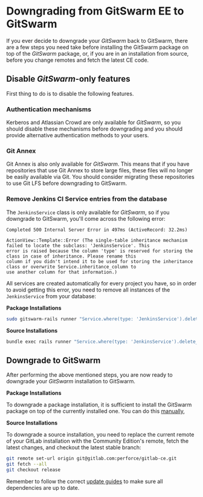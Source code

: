 # Downgrading from GitSwarm EE to GitSwarm

If you ever decide to downgrade your $GitSwarm$ back to GitSwarm, there
are a few steps you need take before installing the GitSwarm package on top
of the $GitSwarm$ package, or, if you are in an installation from source,
before you change remotes and fetch the latest CE code.

## Disable $GitSwarm$-only features

First thing to do is to disable the following features.

### Authentication mechanisms

Kerberos and Atlassian Crowd are only available for $GitSwarm$, so you
should disable these mechanisms before downgrading and you should provide
alternative authentication methods to your users.

### Git Annex

Git Annex is also only available for $GitSwarm$. This means that if you
have repositories that use Git Annex to store large files, these files will
no longer be easily available via Git. You should consider migrating these
repositories to use Git LFS before downgrading to GitSwarm.

### Remove Jenkins CI Service entries from the database

The `JenkinsService` class is only available for $GitSwarm$, so if you
downgrade to GitSwarm, you'll come across the following error:

```
Completed 500 Internal Server Error in 497ms (ActiveRecord: 32.2ms)

ActionView::Template::Error (The single-table inheritance mechanism failed to locate the subclass: 'JenkinsService'. This
error is raised because the column 'type' is reserved for storing the class in case of inheritance. Please rename this
column if you didn't intend it to be used for storing the inheritance class or overwrite Service.inheritance_column to
use another column for that information.)
```

All services are created automatically for every project you have, so in
order to avoid getting this error, you need to remove all instances of the
`JenkinsService` from your database:

**Package Installations**

```bash
sudo gitswarm-rails runner "Service.where(type: 'JenkinsService').delete_all"
```

**Source Installations**

```bash
bundle exec rails runner "Service.where(type: 'JenkinsService').delete_all" production
```

## Downgrade to GitSwarm

After performing the above mentioned steps, you are now ready to downgrade
your $GitSwarm$ installation to GitSwarm.

**Package Installations**

To downgrade a package installation, it is sufficient to install the
GitSwarm package on top of the currently installed one. You can do this
[manually](../install/manual_install.md),

**Source Installations**

To downgrade a source installation, you need to replace the current remote of
your GitLab installation with the Community Edition's remote, fetch the latest
changes, and checkout the latest stable branch:

```bash
git remote set-url origin git@gitlab.com:perforce/gitlab-ce.git
git fetch --all
git checkout release
```

Remember to follow the correct [update guides](../update/README.md) to make
sure all dependencies are up to date.
